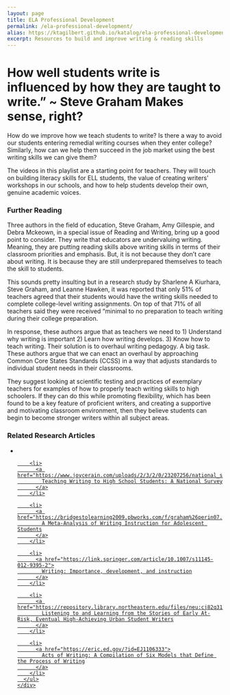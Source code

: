 ```yaml
---
layout: page
title: ELA Professional Development
permalink: /ela-professional-development/
alias: https://ktagilbert.github.io/katalog/ela-professional-development/
excerpt: Resources to build and improve writing & reading skills
---
```


<div class="candidate-work-content">
  <h1>
    How well students write is influenced by how they are taught to write.” ~ Steve Graham Makes sense, right?
  </h1>
    <p>
      How do we improve how we teach students to write? Is there a way to avoid our students entering remedial writing courses when they enter college? Similarly, how can we help them succeed in the job market using the best writing skills we can give them?
    </p>
    <p>
      The videos in this playlist are a starting point for teachers. They will touch on building literacy skills for ELL students, the value of creating writers' workshops in our schools, and how to help students develop their own, genuine academic voices.
    </p>
    <div id=further-reading>
      <h3>
        Further Reading
      </h3>
        <p>
          Three authors in the field of education, Steve Graham, Amy Gillespie, and Debra Mckeown, in a special issue of Reading and Writing, bring up a good point to consider. They write that educators are undervaluing writing. Meaning, they are putting reading skills above writing skills in terms of their classroom priorities and emphasis. But, it is not because they don’t care about writing. It is because they are still underprepared themselves to teach the skill to students.
        </p>
        <p>
          This sounds pretty insulting but in a research study by Sharlene A Kiurhara, Steve Graham, and Leanne Hawken, it was reported that only 51% of teachers agreed that their students would have the writing skills needed to complete college-level writing assignments. On top of that 71% of all teachers said they were received “minimal to no preparation to teach writing during their college preparation.
        </p>
        <p>
          In response, these authors argue that as teachers we need to  1) Understand why writing is important  2) Learn how writing develops. 3) Know how to teach writing. Their solution is to overhaul writing pedagogy. A big task. These authors argue that we can enact an overhaul by approaching Common Core States Standards (CCSS) in a way that adjusts standards to individual student needs in their classrooms.
        </p>
        <p>
          They suggest looking at scientific testing and practices of exemplary teachers for examples of how to properly teach writing skills to high schoolers. If they can do this while promoting flexibility, which has been found to be a key feature of proficient writers, and creating a supportive and motivating classroom environment, then they believe students can begin to become stronger writers within all subject areas.
        </p>
    </div>
    <div>
    <h3>
      Related Research Articles
    </h3>
      <ul>
        <li>
          <a href="https://www.jstor.org/stable/30189704?seq=1#page_scan_tab_contents"
            Crossing the Divide: A Survey of the High School Activities that Best Prepared Students to Write in College
          </a>
        </li>

        <li>
          <a href="https://www.joycerain.com/uploads/2/3/2/0/23207256/national_survey_on_teaching_writing_to_hs_students.pdf">
            Teaching Writing to High School Students: A National Survey
          </a>
        </li>

        <li>
          <a href="https://bridgestolearning2009.pbworks.com/f/graham%26perin07.pdf">
            A Meta-Analysis of Writing Instruction for Adolescent Students
          </a>
        </li>

        <li>
          <a href="https://link.springer.com/article/10.1007/s11145-012-9395-2">
            Writing: Importance, development, and instruction
          </a>
        </li>

        <li>
          <a href="https://repository.library.northeastern.edu/files/neu:cj82q3102/fulltext.pdf">
            Listening to and Learning from the Stories of Early At-Risk, Eventual High-Achieving Urban Student Writers
          </a>
        </li>

        <li>
          <a href="https://eric.ed.gov/?id=EJ1106333">
            Acts of Writing: A Compilation of Six Models that Define the Process of Writing
          </a>
        </li>
      </ul>
    </div>
</div>
